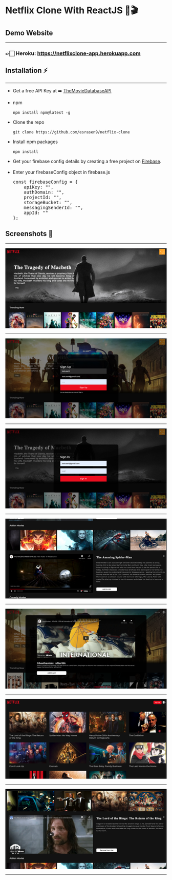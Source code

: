 # Netflix Clone With ReactJS 🍿🎬

## Demo Website
<hr>

### 👉🏻 Heroku: https://netflixclone-app.herokuapp.com

## Installation ⚡
<hr>
<ul>
<li>
Get a free API Key at ➡️ 
<a href="https://developers.themoviedb.org/3/getting-started/introduction">
TheMovieDatabaseAPI
</a>

<li> 
<p>npm</p>
<pre>
<code>npm install npm@latest -g
</code></pre>
    </li>
    <li>
<p>Clone the repo</p>
<pre>
<code>git clone https://github.com/esrasen9/netflix-clone</code>
</pre>
<li>
<p>Install npm packages</p>
<pre>
<code>npm install</code>
</pre>
</li>
<li>
Get your firebase config details by creating a free project on
<a rel="stylesheet" href="https://firebase.google.com">Firebase</a>.
</li>
<br>
<li>
Enter your firebaseConfig object in firebase.js
 <pre>
const firebaseConfig = {
    apiKey: "",
    authDomain: "",
    projectId: "",
    storageBucket: "",
    messagingSenderId: "",
    appId: ""
};
</pre>
</li>
</ul>

## Screenshots :camera_flash:
<hr>

![GitHub Logo](./src/screenshots/1.png)

<hr>

![GitHub Logo](./src/screenshots/2.png)

<hr>

![GitHub Logo](./src/screenshots/3.png)

<hr>

![GitHub Logo](./src/screenshots/4.png)

<hr>

![GitHub Logo](./src/screenshots/5.png)

<hr>

![GitHub Logo](./src/screenshots/6.png)

<hr>

![GitHub Logo](./src/screenshots/7.png)

<hr>
